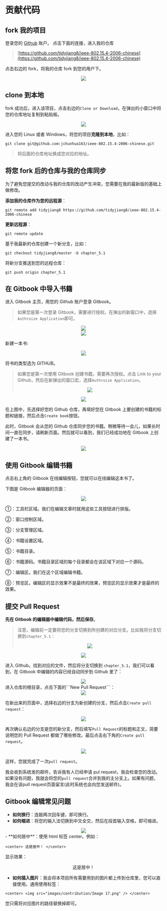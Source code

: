 # 贡献代码

## fork 我的项目
登录您的 [Github](http://github.com/) 账户。
点击下面的连接，进入我的仓库
> [https://github.com/tidyjiang8/ieee-802.15.4-2006-chinese](https://github.com/tidyjiang8/ieee-802.15.4-2006-chinese)

点击右边的 fork，将我的仓库 fork 到您的用户下。
<center> <img src="images/contribution/Image 1.png" /> </center>

## clone 到本地

fork 成功后，进入该项目，点击右边的```Clone or Download```，在弹出的小窗口中将您的仓库地址复制到粘贴板。

<center> <img src="images/contribution/Image 2.png" /> </center>


进入您的 Linux 或者 Windows，将您的项目**克隆到本地**，比如：

```
git clone git@github.com:jchunhua163/ieee-802.15.4-2006-chinese.git
```

> 将后面的仓库地址换成您对应的地址。


 ## 将您 fork 后的仓库与我的仓库同步
为了避免您提交的改动与我的仓库的改动产生冲突，您需要在我的最新版的基础上做修改。

**添加我的仓库作为您的远程源**：

```
git remote add tidyjiang8 https://github.com/tidyjiang8/ieee-802.15.4-2006-chinese
```

**更新远程源**：

```
git remote update
```

基于我最新的仓库创建一个新分支，比如：

```
git checkout tidyjiang8/master -b chapter_5.1
```

将新分支推送到您的远程仓库：

```
git push origin chapter_5.1
```

## 在 Gitbook 中导入书籍

进入 Gitbook 主页，用您的 Github 账户登录 Gitbook。

> 如果您是第一次登录 Gitbook，需要进行授权。在弹出的新窗口中，选择```Authroize Application```即可。


<center> <img src="images/contribution/Image 3.png" /> </center>

<center> <img src="images/contribution/Image 7.png" /> </center>

新建一本书:

<center> <img src="images/contribution/Image 4.png" /> </center>

将书的类型选为 GITHUB。

> 如果您是第一次使用 Gitbook 创建书籍，需要再次授权。点击 Link to your Github，然后在新弹出的窗口宏，选择```Authroize Application```。
> 
> <center> <img src="images/contribution/Image 6.png" /> </center>

<center> <img src="images/contribution/Image 5.png" /> </center>

在上图中，先选择好您的 Github 仓库，再填好您在 Gitbook 上要创建的书籍的标题和链接，然后点击```Create book```按钮。

此时，Gitbook 会从您的 Github 仓库同步您的书籍。稍微等待一会儿，如果长时间一直在同步，请刷新页面。然后就可以看到，我们已经成功地在 Gitbook 上创建了一本书。
<center> <img src="images/contribution/Image 10.png" /> </center>

## 使用 Gitbook 编辑书籍
点击右上角的 Gitbook 在线编辑按钮，您就可以在线编辑这本书了。

下图是 Gitbook 编辑器的页面：

<center> <img src="images/contribution/Image 11.png" /> </center>

①：工具栏区域。我们在编辑文章时就用这些工具按钮进行排版。

②：窗口控制区域。

③：分支管理区域。

④：书籍设置区域。

⑤：书籍目录。

⑥：书籍源码。书籍目录区域的每个目录都会在该区域下对应一个源码。

⑦：编辑区。我们在这个区域编辑书籍。

⑧：预览区。编辑区的显示效果不是最终的效果，预览区的显示效果才是最终的效果。

## 提交 Pull Request

**先在 Gitbook 的编辑器中编辑代码，然后保存**。
> 注意，编辑前一定要将您的分支切换到所创建的对应分支。比如我将分支切换到```chapter_5.1```：
> <center> <img src="images/contribution/Image 12.png" /> </center>

<center> <img src="images/contribution/Image 13.png" /> </center>

进入 Github。找到对应的文件，然后将分支切换到 ```chapter_5.1```，我们可以看到，在 Gitbook 中编辑的内容已经自动同步到 Github 里了：



<center> <img src="images/contribution/Image 14.png" /> </center>
进入仓库的根目录，点击下面的```New Pull Request```：


<center> <img src="images/contribution/Image 15.png" /> </center>

在新出来的页面中，选择右边的分支为新创建的分支，然后点击```Create pull request```：

<center> <img src="images/contribution/Image 16.png" /> </center>

再次确认右边的分支是您的新分支，然后填写```Pull Request```的标题和正文，简要说明您的 Pull Request 都做了哪些修改。最后点击右下角的```Create pull request```。
<center> <img src="images/contribution/Image 17.png" /> </center>

这样，您就完成了一次```pull request```。

我会收到系统发的邮件，告诉我有人已经申请 pul request，我会检查您的改动。如果没有问题，我就会将您的```pull request```合并到我的主分支上。如果有问题，我会在该pull request页面留言(此时系统也会向您发送邮件)。
## Gitbook 编辑常见问题
- **如何换行**：连敲两次回车键，即可换行。
- **如何缩进**：将您的输入法切换到中文全交，然后在段首输入空格，即可缩进。
<center> <img src="images/contribution/Image 18.png" /> </center>
- **如何居中**：使用 html 标签 center。例如：

```
<center> 这是居中！ </center>
```
显示效果：
<center> 这是居中！ </center>

- **如何插入图片**：我会将本项目所有需要用到的图片都上传到仓库里，您可以直接使用。通用使用标签：

```
<center> <img src="images/contribution/Image 17.png" /> </center>
```
您只需将对应图片的路径替换掉即可。

